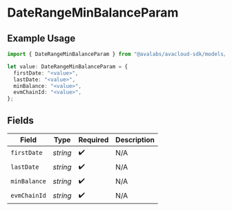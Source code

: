 # DateRangeMinBalanceParam

## Example Usage

```typescript
import { DateRangeMinBalanceParam } from "@avalabs/avacloud-sdk/models/components";

let value: DateRangeMinBalanceParam = {
  firstDate: "<value>",
  lastDate: "<value>",
  minBalance: "<value>",
  evmChainId: "<value>",
};
```

## Fields

| Field              | Type               | Required           | Description        |
| ------------------ | ------------------ | ------------------ | ------------------ |
| `firstDate`        | *string*           | :heavy_check_mark: | N/A                |
| `lastDate`         | *string*           | :heavy_check_mark: | N/A                |
| `minBalance`       | *string*           | :heavy_check_mark: | N/A                |
| `evmChainId`       | *string*           | :heavy_check_mark: | N/A                |